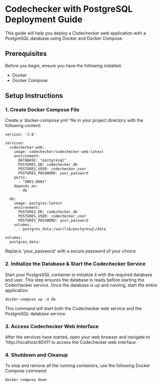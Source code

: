 # Codechecker with PostgreSQL Deployment Guide

This guide will help you deploy a Codechecker web application with a PostgreSQL database using Docker and Docker Compose.

## Prerequisites
Before you begin, ensure you have the following installed:

- Docker
- Docker Compose

## Setup Instructions
### 1. Create Docker Compose File
Create a 'docker-compose.yml' file in your project directory with the following content:
```docker
version: '3.8'

services:
  codechecker-web:
    image: codechecker/codechecker-web:latest
    environment:
      DATABASE: "postgresql"
      POSTGRES_DB: codechecker_db
      POSTGRES_USER: codechecker_user
      POSTGRES_PASSWORD: your_password
    ports:
      - "8001:8001"
    depends_on:
      - db

  db:
    image: postgres:latest
    environment:
      POSTGRES_DB: codechecker_db
      POSTGRES_USER: codechecker_user
      POSTGRES_PASSWORD: your_password
    volumes:
      - postgres_data:/var/lib/postgresql/data

volumes:
  postgres_data:
```
Replace 'your_password' with a secure password of your choice.

### 2. Initialize the Database & Start the Codechecker Service
Start your PostgreSQL container to initialize it with the required database and user. This step ensures the database is ready before starting the Codechecker service. Once the database is up and running, start the entire application:
```docker
docker-compose up -d db
```
This command will start both the Codechecker web service and the PostgreSQL database service.

### 3. Access Codechecker Web Interface
After the services have started, open your web browser and navigate to 'http://localhost:8001? to access the Codechecker web interface.

### 4. Shutdown and Cleanup
To stop and remove all the running containers, use the following Docker Compose command:

```docker
docker-compose down
```